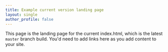 ```yaml
---
title: Example current version landing page
layout: single
author_profile: false
---
```


This page is the landing page for the current index.html, which is the latest `master` branch build. You'd need to add links here as you add content to your site.